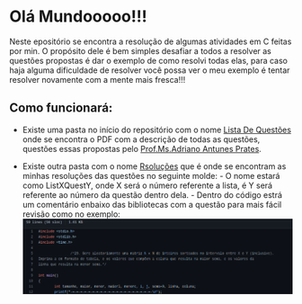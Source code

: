 # Olá Mundooooo!!!

Neste epositório se encontra a resolução de algumas atividades em C feitas por min.
O propósito dele é bem simples desafiar a todos a resolver as questões propostas é dar o exemplo de como resolvi todas elas, para caso haja alguma dificuldade de resolver você possa ver o meu exemplo é tentar resolver novamente com a mente mais fresca!!!

## Como funcionará: 

- Existe uma pasta no início do repositório com o nome [Lista De Questões](https://github.com/RianAndrade/EstudosC/tree/main/Lista%20de%20Quest%C3%B5es) onde se encontra o PDF com a descrição de todas as questões, questões essas propostas pelo [Prof.Ms.Adriano Antunes Prates](http://adrianoap.info).

- Existe outra pasta com o nome [Rsoluções](https://github.com/RianAndrade/EstudosC/tree/main/Resolu%C3%A7%C3%B5es) que é onde se encontram as minhas resoluções das questões no seguinte molde:
                  - O nome estará como ListXQuestY, onde X será o número referente a lista, é Y será referente ao número da questão dentro dela.
                  - Dentro do código estrá um comentário enbaixo das bibliotecas com a questão para mais fácil revisão como no exemplo:
                  ![exemplo](https://raw.githubusercontent.com/RianAndrade/EstudosC/main/imagens/exemplo.png)

